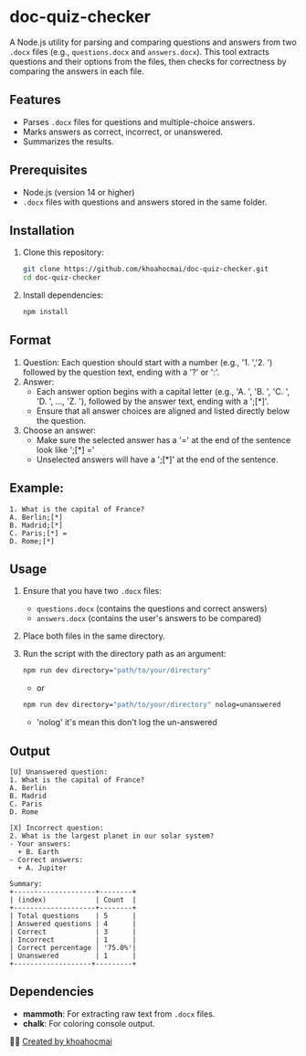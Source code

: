 # doc-quiz-checker

A Node.js utility for parsing and comparing questions and answers from two `.docx` files (e.g., `questions.docx` and `answers.docx`). This tool extracts questions and their options from the files, then checks for correctness by comparing the answers in each file.

## Features

- Parses `.docx` files for questions and multiple-choice answers.
- Marks answers as correct, incorrect, or unanswered.
- Summarizes the results.

## Prerequisites

- Node.js (version 14 or higher)
- `.docx` files with questions and answers stored in the same folder.

## Installation

1. Clone this repository:

   ```bash
   git clone https://github.com/khoahocmai/doc-quiz-checker.git
   cd doc-quiz-checker
   ```

2. Install dependencies:
   ```bash
   npm install
   ```

## Format

1. Question: Each question should start with a number (e.g., '1. ','2. ') followed by the question text, ending with a '?' or ':'.
2. Answer:
   - Each answer option begins with a capital letter (e.g., 'A. ', 'B. ', 'C. ', 'D. ', ..., 'Z. '), followed by the answer text, ending with a ';[*]'.
   - Ensure that all answer choices are aligned and listed directly below the question.
3. Choose an answer:
   - Make sure the selected answer has a '=' at the end of the sentence look like ';[*] ='
   - Unselected answers will have a ';[*]' at the end of the sentence.

## Example:

```vbnet
1. What is the capital of France?
A. Berlin;[*]
B. Madrid;[*]
C. Paris;[*] =
D. Rome;[*]
```

## Usage

1. Ensure that you have two `.docx` files:

   - `questions.docx` (contains the questions and correct answers)
   - `answers.docx` (contains the user's answers to be compared)

2. Place both files in the same directory.

3. Run the script with the directory path as an argument:
   ```bash
   npm run dev directory="path/to/your/directory"
   ```
   - or
   ```bash
   npm run dev directory="path/to/your/directory" nolog=unanswered
   ```
   - 'nolog' it's mean this don't log the un-answered

## Output

```vbnet
[U] Unanswered question:
1. What is the capital of France?
A. Berlin
B. Madrid
C. Paris
D. Rome

[X] Incorrect question:
2. What is the largest planet in our solar system?
- Your answers:
  + B. Earth
- Correct answers:
  + A. Jupiter

Summary:
+--------------------+--------+
| (index)            | Count  |
+--------------------+--------+
| Total questions    | 5      |
| Answered questions | 4      |
| Correct            | 3      |
| Incorrect          | 1      |
| Correct percentage │ '75.0%'|
| Unanswered         | 1      |
+-------------------+---------+
```

## Dependencies

- **mammoth**: For extracting raw text from `.docx` files.
- **chalk**: For coloring console output.

👨‍💻 [Created by khoahocmai](https://github.com/khoahocmai)
